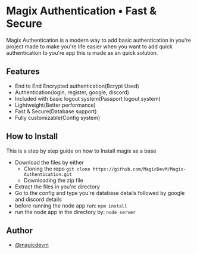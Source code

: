 # Magix Authentication • Fast & Secure
Magix Authentication is a modern way to add basic authentication in you're project made to make you're life easier when you want to add quick authentication to you're app this is made as an quick solution.

## Features
- End to End Encrypted authentication(Bcrypt Used)
- Authentication(login, register, google, discord)
- Included with basic logout system(Passport logout system)
- Lightweight(Better performance)
- Fast & Secure(Database support)
- Fully customizable(Config system)

## How to Install
This is a step by step guide on how to Install magix as a base
- Download the files by either
  - Cloning the repo `git clone https://github.com/MagicDevM/Magix-Authentication.git`
  - Downloading the zip file
- Extract the files in you're directory
- Go to the config and type you're database details followed by google and discord details
- before running the node app run: `npm install`
- run the node app in the directory by: `node server`

## Author
- [@magicdevm](https://www.github.com/MagicDevM)